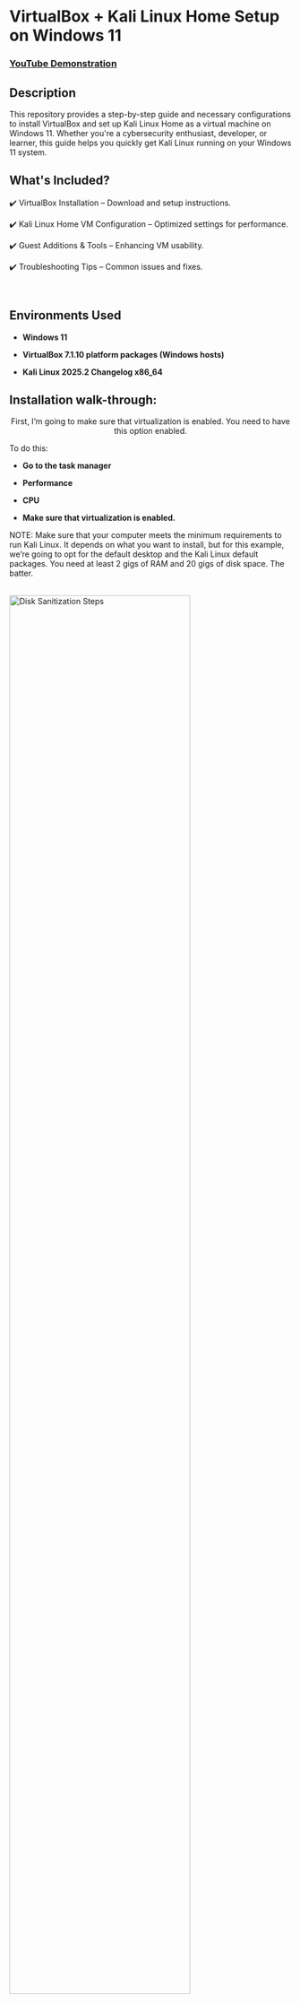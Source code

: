 <h1>VirtualBox + Kali Linux Home Setup on Windows 11 </h1>

 ### [YouTube Demonstration](https://youtu.be/7eJeCqJo)

<h2>Description</h2>
This repository provides a step-by-step guide and necessary configurations to install VirtualBox and set up Kali Linux Home as a virtual machine on Windows 11.
Whether you're a cybersecurity enthusiast, developer, or learner, this guide helps you quickly get Kali Linux running on your Windows 11 system.

<h2>What's Included?</h2>

✔️ VirtualBox Installation – Download and setup instructions.

✔️ Kali Linux Home VM Configuration – Optimized settings for performance.

✔️ Guest Additions & Tools – Enhancing VM usability.

✔️ Troubleshooting Tips – Common issues and fixes.

<br />

<h2>Environments Used </h2>

- <b>Windows 11</b> 
 
- <b>VirtualBox 7.1.10 platform packages (Windows hosts)</b>

- <b>Kali Linux 2025.2 Changelog x86_64</b>

<h2>Installation walk-through:</h2>

<p align="center"> First, I’m going to make sure that virtualization is enabled. You need to have this option enabled.
  
  To do this:
  
- <b>Go to the task manager</b> 
  
- <b>Performance</b> 
  
- <b>CPU</b> 
  
- <b>Make sure that virtualization is enabled. </b>

NOTE: Make sure that your computer meets the minimum requirements to run Kali Linux. It depends on what you want to install, but for this example, we’re going to opt for the default desktop and the Kali Linux default packages. You need at least 2 gigs of RAM and 20 gigs of disk space. The batter.

 <br/>
<img src="https://imgur.com/P41jAQz.png" height="80%" width="80%" alt="Disk Sanitization Steps"/>
<br />

<br />Download VirtualBox for your operating system <br/> 

If there’s a later release when you watch this video, then download that release of VirtualBox for your operating system. 

Download VirtualBox @ (https://virtualbox.org) 

<img src="https://imgur.com/i490LbA.png" height="80%" width="80%" alt="Disk Sanitization Steps"/>
<br />


<br />Download KaliLinux @ (https://www.kali.org/) <br/>

Since we want to show how to configure it, we will download the installer kit 

<img src="https://imgur.com/qA02WXQ.png" height="80%" width="80%" alt="Disk Sanitization Steps"/>
<br />


<br />While you are waiting, let’s install VirtualBox <br/>

Go to where you downloaded the file and double click, and follow the prompt. 
 
<img src="https://imgur.com/8wRyK48.png" height="80%" width="80%" alt="Disk Sanitization Steps"/>
<br />



<br />Read and accept the Terms and follow the prompt. (click next) <br/>

<img src="https://imgur.com/pmX6f5p.png" height="80%" width="80%" alt="Disk Sanitization Steps"/>
<br />


<br />Lunch VirtualBox. Go to a new virtual machine and create a new Kali virtual machine.<br/>

Give it a name: Let’s say Kali Linux ISO 2025 

And the ISO image that I’ll select. This is the one that I downloaded, and I’ll click next.

<img src="https://imgur.com/HKqlYsT.png" height="80%" width="80%" alt="Disk Sanitization Steps"/>
<br />


<br /> Give it the amount of RAM that you want. (4500MB OR More) <br/>
 Number of CPUs. Let’s say 3CPUs.

<img src="https://imgur.com/jTIdlgD.png" height="80%" width="80%" alt="Disk Sanitization Steps"/> 
<br />click finish.


<img src="https://imgur.com/p3TZ3aM.png" height="80%" width="80%" alt="Disk Sanitization Steps"/><br />  

So, I’ve got the Kali virtual machine running off the image that I downloaded.


<br /> Now, start your ISO image to start the configuration.

- <b>Select the graphical install.</b> <br/>

<img src="https://imgur.com/Ko1SESk.png" height="80%" width="80%" alt="Disk Sanitization Steps"/>
<br /> 

- <b>My language is English.</b>

<img src="https://imgur.com/O4pMx1s.png" height="80%" width="80%" alt="Disk Sanitization Steps"/>
<br /> 

- <b>Specify your location.</b>

- <b>I’ll select that keyboard</b>

- <b>Configure our hostname. I’ll go with the defaults. kali</b>

- <b>Not going to specify a domain.</b>

- <b>We need to specify a username, I’m just going to go with Kali</b>

- <b>The password: Kali</b>

<img src="https://imgur.com/YOFGPu6.png" height="80%" width="80%" alt="Disk Sanitization Steps"/>
<br /> 
NOTE: The user and password were just for the project; you should not use the defaults.

- <b>click continue.</b>
- <b> I used the entire disk and then clicked continue.</b>

<img src="https://imgur.com/V5LHpcj.png" height="80%" width="80%" alt="Disk Sanitization Steps"/>
<br /> 

- <b> So, I’m going to finish the partitioning and write changes to disk and 
 Click continue.</b>

 <img src="https://imgur.com/5Eg7KIX.png" height="80%" width="80%" alt="Disk Sanitization Steps"/>
<br /> 

- <b>I’m ok with these changes being made. So, say yes and continue.</b>

So the software is now being unpacked and installed.
(Wait, it’s going to take a while to install.)

<img src="https://imgur.com/1QMJ4SO.png" height="80%" width="80%" alt="Disk Sanitization Steps"/>
<br /> 
Okay, want to install the GRUB boot loader. Yes, and click continue.
 I’m going to specify the hard drive and continue. 


<img src="

 
 .png" height="80%" width="80%" alt="Disk Sanitization Steps"/>
<br /> 

 The installation is now being finished.
- <b>Then reboot</b>
<img src="



 .png" height="80%" width="80%" alt="Disk Sanitization Steps"/>
<br /> 

- <b></b>
<!--
 ```diff
- text in red
+ text in green
! text in orange
# text in gray
@@ text in purple (and bold)@@
```
--!>
